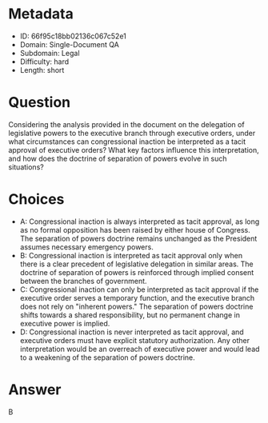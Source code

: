 # Metadata

- ID: 66f95c18bb02136c067c52e1
- Domain: Single-Document QA
- Subdomain: Legal
- Difficulty: hard
- Length: short

# Question

Considering the analysis provided in the document on the delegation of legislative powers to the executive branch through executive orders, under what circumstances can congressional inaction be interpreted as a tacit approval of executive orders? What key factors influence this interpretation, and how does the doctrine of separation of powers evolve in such situations?

# Choices

- A: Congressional inaction is always interpreted as tacit approval, as long as no formal opposition has been raised by either house of Congress. The separation of powers doctrine remains unchanged as the President assumes necessary emergency powers.
- B: Congressional inaction is interpreted as tacit approval only when there is a clear precedent of legislative delegation in similar areas. The doctrine of separation of powers is reinforced through implied consent between the branches of government.
- C: Congressional inaction can only be interpreted as tacit approval if the executive order serves a temporary function, and the executive branch does not rely on "inherent powers." The separation of powers doctrine shifts towards a shared responsibility, but no permanent change in executive power is implied.
- D: Congressional inaction is never interpreted as tacit approval, and executive orders must have explicit statutory authorization. Any other interpretation would be an overreach of executive power and would lead to a weakening of the separation of powers doctrine.

# Answer

B
